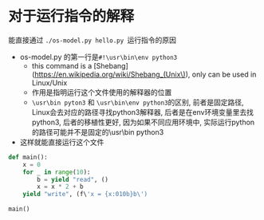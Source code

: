 # 对于运行指令的解释

能直接通过 `./os-model.py hello.py `运行指令的原因

- os-model.py 的第一行是`#!\usr\bin\env python3`
    - this command is a [Shebang](https://en.wikipedia.org/wiki/Shebang_(Unix\)), only can be used in Linux/Unix
    - 作用是指明运行这个文件使用的解释器的位置
    - `\usr\bin pyton3` 和 `\usr\bin\env python3`的区别, 前者是固定路径, Linux会去对应的路径寻找python3解释器, 后者是在env环境变量里去找python3, 后者的移植性更好, 因为如果不同应用环境中, 实际运行python的路径可能并不是固定的\usr\bin python3
- 这样就能直接运行这个文件

```python
def main():    
    x = 0    
    for _ in range(10):        
        b = yield "read", ()
        x = x * 2 + b
    yield "write", (f\'x = {x:010b}b\')
    
main()
```